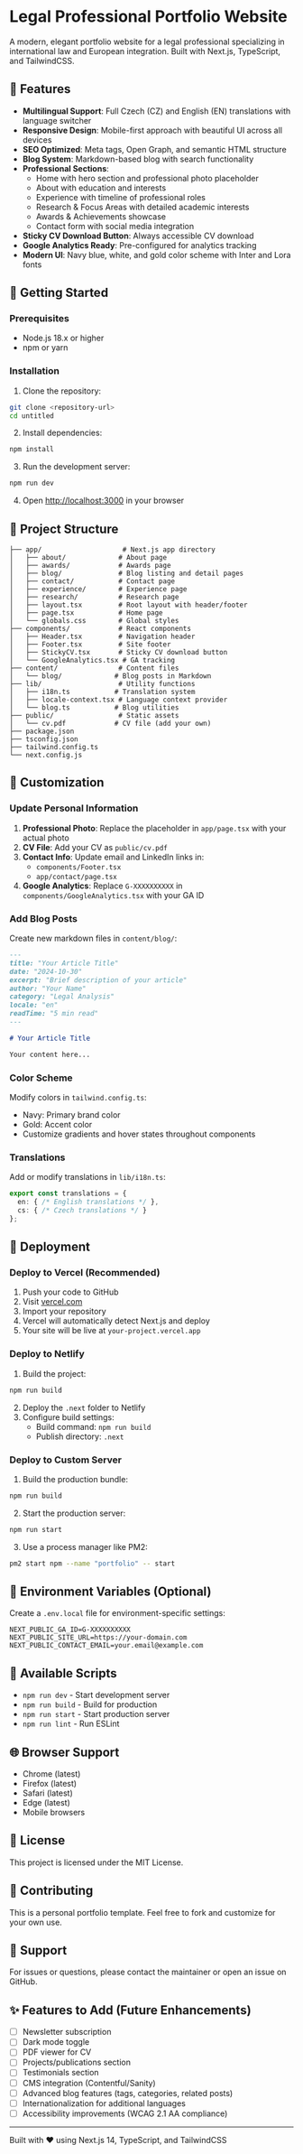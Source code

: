 # Legal Professional Portfolio Website

A modern, elegant portfolio website for a legal professional specializing in international law and European integration. Built with Next.js, TypeScript, and TailwindCSS.

## 🌟 Features

- **Multilingual Support**: Full Czech (CZ) and English (EN) translations with language switcher
- **Responsive Design**: Mobile-first approach with beautiful UI across all devices
- **SEO Optimized**: Meta tags, Open Graph, and semantic HTML structure
- **Blog System**: Markdown-based blog with search functionality
- **Professional Sections**:
  - Home with hero section and professional photo placeholder
  - About with education and interests
  - Experience with timeline of professional roles
  - Research & Focus Areas with detailed academic interests
  - Awards & Achievements showcase
  - Contact form with social media integration
- **Sticky CV Download Button**: Always accessible CV download
- **Google Analytics Ready**: Pre-configured for analytics tracking
- **Modern UI**: Navy blue, white, and gold color scheme with Inter and Lora fonts

## 🚀 Getting Started

### Prerequisites

- Node.js 18.x or higher
- npm or yarn

### Installation

1. Clone the repository:
```bash
git clone <repository-url>
cd untitled
```

2. Install dependencies:
```bash
npm install
```

3. Run the development server:
```bash
npm run dev
```

4. Open [http://localhost:3000](http://localhost:3000) in your browser

## 📁 Project Structure

```
├── app/                    # Next.js app directory
│   ├── about/             # About page
│   ├── awards/            # Awards page
│   ├── blog/              # Blog listing and detail pages
│   ├── contact/           # Contact page
│   ├── experience/        # Experience page
│   ├── research/          # Research page
│   ├── layout.tsx         # Root layout with header/footer
│   ├── page.tsx           # Home page
│   └── globals.css        # Global styles
├── components/            # React components
│   ├── Header.tsx         # Navigation header
│   ├── Footer.tsx         # Site footer
│   ├── StickyCV.tsx       # Sticky CV download button
│   └── GoogleAnalytics.tsx # GA tracking
├── content/               # Content files
│   └── blog/             # Blog posts in Markdown
├── lib/                   # Utility functions
│   ├── i18n.ts           # Translation system
│   ├── locale-context.tsx # Language context provider
│   └── blog.ts           # Blog utilities
├── public/                # Static assets
│   └── cv.pdf            # CV file (add your own)
├── package.json
├── tsconfig.json
├── tailwind.config.ts
└── next.config.js
```

## 🎨 Customization

### Update Personal Information

1. **Professional Photo**: Replace the placeholder in `app/page.tsx` with your actual photo
2. **CV File**: Add your CV as `public/cv.pdf`
3. **Contact Info**: Update email and LinkedIn links in:
   - `components/Footer.tsx`
   - `app/contact/page.tsx`
4. **Google Analytics**: Replace `G-XXXXXXXXXX` in `components/GoogleAnalytics.tsx` with your GA ID

### Add Blog Posts

Create new markdown files in `content/blog/`:

```markdown
---
title: "Your Article Title"
date: "2024-10-30"
excerpt: "Brief description of your article"
author: "Your Name"
category: "Legal Analysis"
locale: "en"
readTime: "5 min read"
---

# Your Article Title

Your content here...
```

### Color Scheme

Modify colors in `tailwind.config.ts`:
- Navy: Primary brand color
- Gold: Accent color
- Customize gradients and hover states throughout components

### Translations

Add or modify translations in `lib/i18n.ts`:
```typescript
export const translations = {
  en: { /* English translations */ },
  cs: { /* Czech translations */ }
};
```

## 🚢 Deployment

### Deploy to Vercel (Recommended)

1. Push your code to GitHub
2. Visit [vercel.com](https://vercel.com)
3. Import your repository
4. Vercel will automatically detect Next.js and deploy
5. Your site will be live at `your-project.vercel.app`

### Deploy to Netlify

1. Build the project:
```bash
npm run build
```

2. Deploy the `.next` folder to Netlify
3. Configure build settings:
   - Build command: `npm run build`
   - Publish directory: `.next`

### Deploy to Custom Server

1. Build the production bundle:
```bash
npm run build
```

2. Start the production server:
```bash
npm run start
```

3. Use a process manager like PM2:
```bash
pm2 start npm --name "portfolio" -- start
```

## 🔧 Environment Variables (Optional)

Create a `.env.local` file for environment-specific settings:

```env
NEXT_PUBLIC_GA_ID=G-XXXXXXXXXX
NEXT_PUBLIC_SITE_URL=https://your-domain.com
NEXT_PUBLIC_CONTACT_EMAIL=your.email@example.com
```

## 📝 Available Scripts

- `npm run dev` - Start development server
- `npm run build` - Build for production
- `npm run start` - Start production server
- `npm run lint` - Run ESLint

## 🌐 Browser Support

- Chrome (latest)
- Firefox (latest)
- Safari (latest)
- Edge (latest)
- Mobile browsers

## 📄 License

This project is licensed under the MIT License.

## 🤝 Contributing

This is a personal portfolio template. Feel free to fork and customize for your own use.

## 📧 Support

For issues or questions, please contact the maintainer or open an issue on GitHub.

## ✨ Features to Add (Future Enhancements)

- [ ] Newsletter subscription
- [ ] Dark mode toggle
- [ ] PDF viewer for CV
- [ ] Projects/publications section
- [ ] Testimonials section
- [ ] CMS integration (Contentful/Sanity)
- [ ] Advanced blog features (tags, categories, related posts)
- [ ] Internationalization for additional languages
- [ ] Accessibility improvements (WCAG 2.1 AA compliance)

---

Built with ❤️ using Next.js 14, TypeScript, and TailwindCSS
